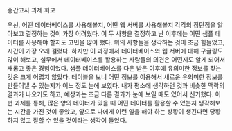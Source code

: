 중간고사 과제 회고


우선, 어떤 데이터베이스를 사용해볼지, 어떤 웹 서버를 사용해볼지 각각의 장단점을 알아보고 결정하는 것이 가장 어려웠다. 
이 두 사항을 결정하고 난 이후에는 어떤 샘플 데이터를 사용해야 할지도 고민을 많이 했다. 
위의 사항들을 생각하는 것이 조금 힘들었고, 시간이 가장 오래 걸렸다. 하지만 이 과정에서 데이터베이스와 웹 서버에 대해 구글링도 많이 해보고, 
실무에서 데이터베이스를 활용하는 사람들의 의견은 어떤지도 알게 되어서 새롭고 좋은 경험이었다. 
샘플 데이터베이스를 다운 받은 이후에 유의미한 정보를 찾는 것은 크게 어렵지 않았다. 
테이블을 보니 어떤 정보를 이용해서 새로운 유의미한 정보를 만들어낼 수 있는지가 어느 정도 눈에 보였다. 
내가 평소에 생각하던 것과 비슷한 맥락의 결과가 나오기도 하고, 예상과는 조금 다른 결과가 눈에 보일 때도 있어서 신기했다. 
이번 과제를 통해, 많은 양의 데이터가 있을 때 어떤 데이터를 활용할 수 있는지 생각해보는 시간을 가진 것이 좋았고, 
앞으로 나에게 이런 일을 해야 하는 상황이 생긴다면 당황하지 않고 잘할 수 있을 것이라는 생각이 들었다. 
